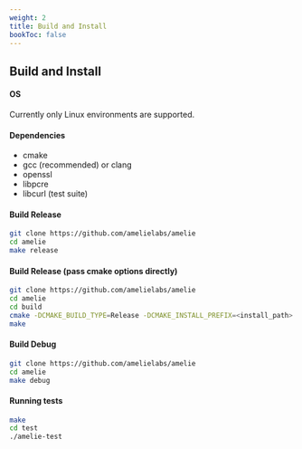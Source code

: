 ```yaml
---
weight: 2
title: Build and Install
bookToc: false
---
```


## Build and Install

#### OS

Currently only Linux environments are supported.

#### Dependencies

- cmake
- gcc (recommended) or clang
- openssl
- libpcre
- libcurl (test suite)

#### Build Release

```sh
git clone https://github.com/amelielabs/amelie
cd amelie
make release
```

#### Build Release (pass cmake options directly)

```sh
git clone https://github.com/amelielabs/amelie
cd amelie
cd build
cmake -DCMAKE_BUILD_TYPE=Release -DCMAKE_INSTALL_PREFIX=<install_path> .
make
```

#### Build Debug

```sh
git clone https://github.com/amelielabs/amelie
cd amelie
make debug
```

#### Running tests

```sh
make
cd test
./amelie-test
```
